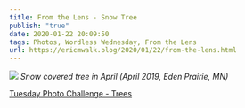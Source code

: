 ```yaml
---
title: From the Lens - Snow Tree
publish: "true"
date: 2020-01-22 20:09:50
tags: Photos, Wordless Wednesday, From the Lens
url: https://ericmwalk.blog/2020/01/22/from-the-lens.html
---
```


![](https://ericmwalk.blog/uploads/2021/616842adf5.jpg)
*Snow covered tree in April (April 2019, Eden Prairie, MN)*

<a href="https://dutchgoesthephoto.net/2020/01/21/tuesday-photo-challenge-trees/">Tuesday Photo Challenge - Trees</a>
